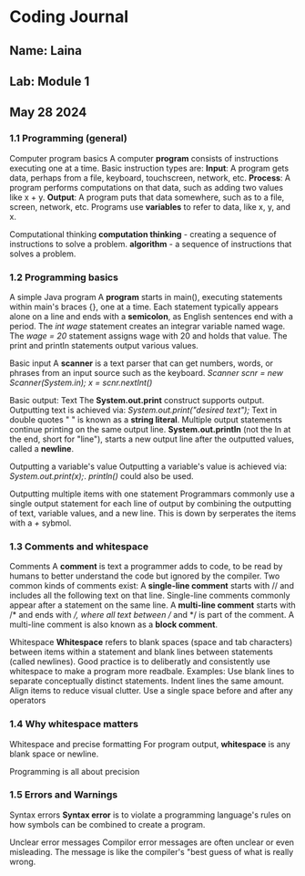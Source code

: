 # Coding Journal
## Name: Laina 
## Lab: Module 1
## May 28 2024
### 1.1 Programming (general)
Computer program basics
 A computer **program** consists of instructions executing one at a time. Basic instruction types are:
 **Input**: A program gets data, perhaps from a file, keyboard, touchscreen, network, etc.
 **Process**: A program performs computations on that data, such as adding two values like x + y.
 **Output**: A program puts that data somewhere, such as to a file, screen, network, etc. 
 Programs use **variables** to refer to data, like x, y, and x. 

Computational thinking
 **computation thinking** - creating a sequence of instructions to solve a problem.
 **algorithm** - a sequence of instructions that solves a problem. 

### 1.2 Programming basics
A simple Java program
  A **program** starts in main(), executing statements within main's braces {}, one at a time.
  Each statement typically appears alone on a line and ends with a **semicolon**, as English sentences end with a period.
  The _int wage_ statement creates an integrar variable named wage. The _wage = 20_ statement assigns wage with 20 and holds that value. 
  The print and println statements output various values.

Basic input
  A **scanner** is a text parser that can get numbers, words, or phrases from an input source such as the keyboard.
  _Scanner scnr = new Scanner(System.in);_
  _x = scnr.nextInt()_

Basic output: Text
 The **System.out.print** construct supports output. Outputting text is achieved via: _System.out.print("desired text");_ Text in double quotes " " is known as a **string literal**. Multiple output statements continue printing on the same output line.
 **System.out.println** (not the ln at the end, short for "line"), starts a new output line after the outputted values, called a **newline**. 

Outputting a variable's value
 Outputting a variable's value is achieved via: _System.out.print(x);_. _println()_ could also be used.

Outputting multiple items with one statement
 Programmars commonly use a single output statement for each line of output by combining the outputting of text, variable values, and a new line. This is down by serperates the items with a _+_ sybmol. 

### 1.3 Comments and whitespace
Comments
 A **comment** is text a programmer adds to code, to be read by humans to better understand the code but ignored by the compiler. Two common kinds of comments exist:
 A **single-line comment** starts with // and includes all the following text on that line. Single-line comments commonly appear after a statement on the same line. 
 A **multi-line comment** starts with /* and ends with */, where all text between /* and */ is part of the comment. A multi-line comment is also known as a **block comment**. 

Whitespace
 **Whitespace** refers to blank spaces (space and tab characters) between items within a statement and blank lines between statements (called newlines).
 Good practice is to deliberatly and consistently use whitespace to make a program more readbale. Examples:
  Use blank lines to separate conceptually distinct statements.
  Indent lines the same amount.
  Align items to reduce visual clutter.
  Use a single space before and after any operators

### 1.4 Why whitespace matters
Whitespace and precise formatting
 For program output, **whitespace** is any blank space or newline. 

 Programming is all about precision

### 1.5 Errors and Warnings
Syntax errors
 **Syntax error** is to violate a programming language's rules on how symbols can be combined to create a program. 

Unclear error messages
 Compilor error messages are often unclear or even misleading. The message is like the compiler's "best guess
 of what is really wrong.
